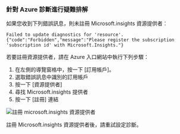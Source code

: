 ### <a name="troubleshoot-azure-diagnostics"></a>針對 Azure 診斷進行疑難排解

如果您收到下列錯誤訊息，則未註冊 Microsoft.insights 資源提供者︰

`Failed to update diagnostics for 'resource'. {"code":"Forbidden","message":"Please register the subscription 'subscription id' with Microsoft.Insights."}`

若要註冊資源提供者，請在 Azure 入口網站中執行下列步驟：

1.  在左側的導覽窗格中，按一下 [訂用帳戶]。
2.  選取錯誤訊息中識別的訂用帳戶
3.  按一下 [資源提供者]
4.  尋找 Microsoft.insights 提供者
5.  按一下 [註冊] 連結

![註冊 microsoft.insights 資源提供者](./media/log-analytics-troubleshoot-azure-diagnostics/log-analytics-register-microsoft-diagnostics-resource-provider.png)

註冊 Microsoft.insights 資源提供者後，請重試設定診斷。


<!--HONumber=Feb17_HO2-->


